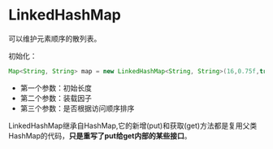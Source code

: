 # LinkedHashMap

  可以维护元素顺序的散列表。
  
  初始化：
```java
Map<String, String> map = new LinkedHashMap<String, String>(16,0.75f,true);
```

- 第一个参数：初始长度
- 第二个参数：装载因子
- 第三个参数：是否根据访问顺序排序

LinkedHashMap继承自HashMap,它的新增(put)和获取(get)方法都是复用父类HashMap的代码，**只是重写了put给get内部的某些接口**。